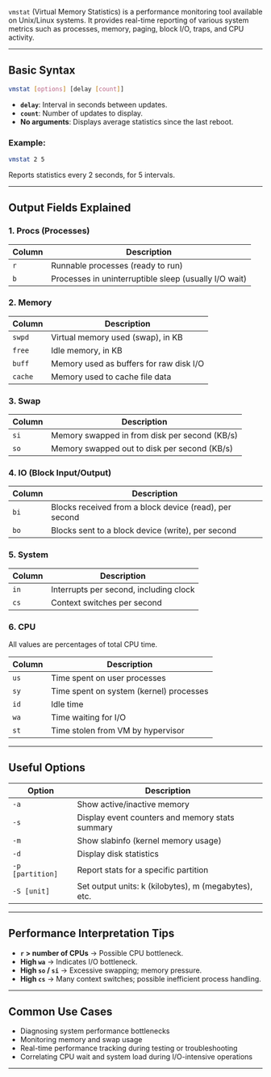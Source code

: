 `vmstat` (Virtual Memory Statistics) is a performance monitoring tool available on Unix/Linux systems. It provides real-time reporting of various system metrics such as processes, memory, paging, block I/O, traps, and CPU activity.

---

## Basic Syntax

```bash
vmstat [options] [delay [count]]
```

* **`delay`**: Interval in seconds between updates.
* **`count`**: Number of updates to display.
* **No arguments**: Displays average statistics since the last reboot.

### Example:

```bash
vmstat 2 5
```

Reports statistics every 2 seconds, for 5 intervals.

---

## Output Fields Explained

### 1. Procs (Processes)

| Column | Description                                           |
| ------ | ----------------------------------------------------- |
| `r`    | Runnable processes (ready to run)                     |
| `b`    | Processes in uninterruptible sleep (usually I/O wait) |

### 2. Memory

| Column  | Description                             |
| ------- | --------------------------------------- |
| `swpd`  | Virtual memory used (swap), in KB       |
| `free`  | Idle memory, in KB                      |
| `buff`  | Memory used as buffers for raw disk I/O |
| `cache` | Memory used to cache file data          |

### 3. Swap

| Column | Description                                   |
| ------ | --------------------------------------------- |
| `si`   | Memory swapped in from disk per second (KB/s) |
| `so`   | Memory swapped out to disk per second (KB/s)  |

### 4. IO (Block Input/Output)

| Column | Description                                            |
| ------ | ------------------------------------------------------ |
| `bi`   | Blocks received from a block device (read), per second |
| `bo`   | Blocks sent to a block device (write), per second      |

### 5. System

| Column | Description                            |
| ------ | -------------------------------------- |
| `in`   | Interrupts per second, including clock |
| `cs`   | Context switches per second            |

### 6. CPU

All values are percentages of total CPU time.

| Column | Description                             |
| ------ | --------------------------------------- |
| `us`   | Time spent on user processes            |
| `sy`   | Time spent on system (kernel) processes |
| `id`   | Idle time                               |
| `wa`   | Time waiting for I/O                    |
| `st`   | Time stolen from VM by hypervisor       |

---

## Useful Options

| Option           | Description                                          |
| ---------------- | ---------------------------------------------------- |
| `-a`             | Show active/inactive memory                          |
| `-s`             | Display event counters and memory stats summary      |
| `-m`             | Show slabinfo (kernel memory usage)                  |
| `-d`             | Display disk statistics                              |
| `-p [partition]` | Report stats for a specific partition                |
| `-S [unit]`      | Set output units: k (kilobytes), m (megabytes), etc. |

---

## Performance Interpretation Tips

* **`r` > number of CPUs** → Possible CPU bottleneck.
* **High `wa`** → Indicates I/O bottleneck.
* **High `so` / `si`** → Excessive swapping; memory pressure.
* **High `cs`** → Many context switches; possible inefficient process handling.

---

## Common Use Cases

* Diagnosing system performance bottlenecks
* Monitoring memory and swap usage
* Real-time performance tracking during testing or troubleshooting
* Correlating CPU wait and system load during I/O-intensive operations

---

